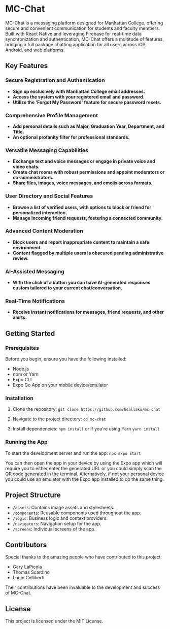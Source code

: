# MC-Chat

MC-Chat is a messaging platform designed for Manhattan College, offering secure and convenient communication for students and faculty members. Built with React Native and leveraging Firebase for real-time data synchronization and authentication, MC-Chat offers a multitude of features, bringing a full package chatting application for all users across iOS, Android, and web platforms.

## Key Features

### Secure Registration and Authentication
- **Sign up exclusively with Manhattan College email addresses.** 
- **Access the system with your registered email and password.**
- **Utilize the 'Forgot My Password' feature for secure password resets.**
   
### Comprehensive Profile Management
- **Add personal details such as Major, Graduation Year, Department, and Title.** 
- **An optional profanity filter for professional standards.** 

### Versatile Messaging Capabilities
- **Exchange text and voice messages or engage in private voice and video chats.** 
- **Create chat rooms with robust permissions and appoint moderators or co-administrators.** 
- **Share files, images, voice messages, and emojis across formats.** 

### User Directory and Social Features
- **Browse a list of verified users, with options to block or friend for personalized interaction.** 
- **Manage incoming friend requests, fostering a connected community.**
   
### Advanced Content Moderation
- **Block users and report inappropriate content to maintain a safe environment.** 
- **Content flagged by multiple users is obscured pending administrative review.** 

### AI-Assisted Messaging
- **With the click of a button you can have AI-generated responses custom tailored to your current chat/conversation.** 

### Real-Time Notifications
- **Receive instant notifications for messages, friend requests, and other alerts.** 

## Getting Started

### Prerequisites

Before you begin, ensure you have the following installed:
- Node.js
- npm or Yarn
- Expo CLI
- Expo Go App on your mobile device/emulator

### Installation

1. Clone the repository:
```git clone https://github.com/hsallaku/mc-chat```

2. Navigate to the project directory:
```cd mc-chat```

3. Install dependencies:
```npm install``` or if you're using Yarn ```yarn install```

### Running the App

To start the development server and run the app:
```npx expo start```

You can then open the app in your device by using the Expo app which will require you to either enter the generated URL or you could simply scan the QR code generated in the terminal. Alternatively, if not your personal device you could use an emulator with the Expo app installed to do the same thing.

## Project Structure

- `/assets`: Contains image assets and stylesheets.
- `/components`: Reusable components used throughout the app.
- `/logic`: Business logic and context providers.
- `/navigators`: Navigation setup for the app.
- `/screens`: Individual screens of the app.

## Contributors

Special thanks to the amazing people who have contributed to this project:

- Gary LaPicola
- Thomas Scardino
- Louie Celliberti

Their contributions have been invaluable to the development and success of MC-Chat.

## License

This project is licensed under the MIT License.
